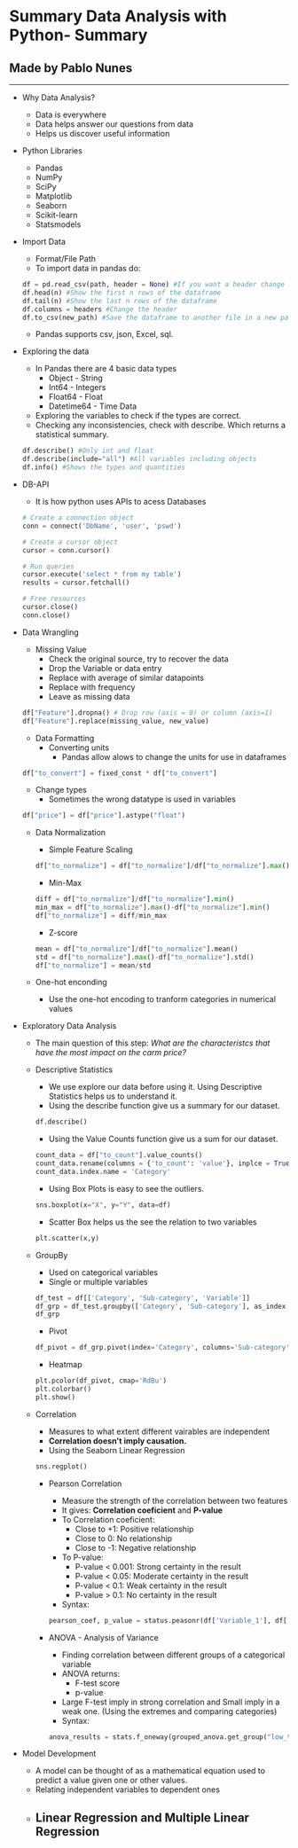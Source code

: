 # Summary Data Analysis with Python- Summary

## Made by Pablo Nunes

----

- Why Data Analysis?
  - Data is everywhere
  - Data helps answer our questions from data
  - Helps us discover useful information
- Python Libraries
  - Pandas
  - NumPy
  - SciPy
  - Matplotlib
  - Seaborn
  - Scikit-learn
  - Statsmodels
- Import Data
  - Format/File Path
  - To import data in pandas do:

  ```python
  df = pd.read_csv(path, header = None) #If you want a header change this setting
  df.head(n) #Show the first n rows of the dataframe
  df.tail(n) #Show the last n rows of the dataframe
  df.columns = headers #Change the header
  df.to_csv(new_path) #Save the dataframe to another file in a new path
  ```

  - Pandas supports csv, json, Excel, sql.
- Exploring the data
  - In Pandas there are 4 basic data types
    - Object - String
    - Int64 - Integers
    - Float64 - Float
    - Datetime64 - Time Data
  - Exploring the variables to check if the types are correct.
  - Checking any inconsistencies, check with describe. Which returns a statistical summary.

  ```python
  df.describe() #Only int and float
  df.describe(include="all") #All variables including objects
  df.info() #Shows the types and quantities
  ```

- DB-API
  - It is how python uses APIs to acess Databases

  ```python  
  # Create a connection object
  conn = connect('DbName', 'user', 'pswd')

  # Create a cursor object
  cursor = conn.cursor()

  # Run queries
  cursor.execute('select * from my table')
  results = cursor.fetchall()

  # Free resources
  cursor.close()
  conn.close()
  ```

- Data Wrangling
  - Missing Value
    - Check the original source, try to recover the data
    - Drop the Variable or data entry
    - Replace with average of similar datapoints
    - Replace with frequency
    - Leave as missing data

  ```python
  df["Feature"].dropna() # Drop row (axis = 0) or column (axis=1)
  df["Feature"].replace(missing_value, new_value)
  ```

  - Data Formatting
    - Converting units
      - Pandas allow alows to change the units for use in dataframes

  ```python
  df["to_convert"] = fixed_const * df["to_convert"]
  ```

  - Change types
    - Sometimes the wrong datatype is used in variables

  ```python
  df["price"] = df["price"].astype("float")
  ```

  - Data Normalization
    - Simple Feature Scaling

    ```python
    df["to_normalize"] = df["to_normalize"]/df["to_normalize"].max()
    ```

    - Min-Max

    ```python
    diff = df["to_normalize"]/df["to_normalize"].min()
    min_max = df["to_normalize"].max()-df["to_normalize"].min()
    df["to_normalize"] = diff/min_max
    ```

    - Z-score

    ```python
    mean = df["to_normalize"]/df["to_normalize"].mean()
    std = df["to_normalize"].max()-df["to_normalize"].std()
    df["to_normalize"] = mean/std
    ```

  - One-hot enconding
    - Use the one-hot encoding to tranform categories in numerical values

- Exploratory Data Analysis
  - The main question of this step: *What are the characteristcs that have the most impact on the carm price?*
  - Descriptive Statistics
    - We use explore our data before using it. Using Descriptive Statistics helps us to understand it.
    - Using the describe function give us a summary for our dataset.

    ```python
    df.describe()
    ```

    - Using the Value Counts function give us a sum for our dataset.

    ```python
    count_data = df["to_count"].value_counts()
    count_data.rename(columns = {'to_count': 'value'}, inplce = True )
    count_data.index.name = 'Category'
    ```

    - Using Box Plots is easy to see the outliers.

    ```python
    sns.boxplot(x="X", y="Y", data=df)
    ```

    - Scatter Box helps us the see the relation to two variables

    ```python
    plt.scatter(x,y)
    ```

  - GroupBy
    - Used on categorical variables
    - Single or multiple variables

    ```python
    df_test = df[['Category', 'Sub-category', 'Variable']]
    df_grp = df_test.groupby(['Category', 'Sub-category'], as_index = False).mean()
    df_grp
    ```

    - Pivot

    ```python
    df_pivot = df_grp.pivot(index='Category', columns='Sub-category')
    ```

    - Heatmap

    ```python
    plt.pcolor(df_pivot, cmap='RdBu')
    plt.colorbar()
    plt.show()
    ```

  - Correlation
    - Measures to what extent different vairables are independent
    - **Correlation doesn't imply causation.**
    - Using the Seaborn Linear Regression

    ```python
    sns.regplot()
    ```

    - Pearson Correlation
      - Measure the strength of the correlation between two features
      - It gives: **Correlation coeficient** and **P-value**
      - To Correlation coeficient:
        - Close to +1: Positive relationship
        - Close to 0: No relationship
        - Close to -1: Negative relationship
      - To P-value:
        - P-value < 0.001: Strong certainty in the result
        - P-value < 0.05: Moderate certainty in the result
        - P-value < 0.1: Weak certainty in the result
        - P-value > 0.1: No certainty in the result
      - Syntax:

      ```python
      pearson_coef, p_value = status.peasonr(df['Variable_1'], df['Variable_2'])
      ```

    - ANOVA - Analysis of Variance
      - Finding correlation between different groups of a categorical variable
      - ANOVA returns:
        - F-test score
        - p-value
      - Large F-test imply in strong correlation and Small imply in a weak one. (Using the extremes and comparing categories)
      - Syntax:

      ```python
      anova_results = stats.f_oneway(grouped_anova.get_group("low_tier")["price"], grouped_anova.get_group("high_tier")["price"])
      ```

- Model Development
  - A model can be thought of as a mathematical equation used to predict a value given one or other values.
  - Relating independent variables to dependent ones
  - Linear Regression and Multiple Linear Regression
    - 
